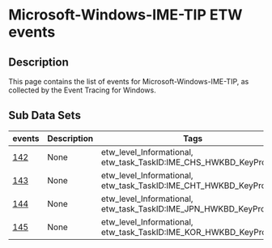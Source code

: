 # Microsoft-Windows-IME-TIP ETW events

## Description
This page contains the list of events for Microsoft-Windows-IME-TIP, as collected by the Event Tracing for Windows.

## Sub Data Sets
|events|Description|Tags|
|---|---|---|
|[142](events/event-142.md)|None|etw_level_Informational, etw_task_TaskID:IME_CHS_HWKBD_KeyProcess|
|[143](events/event-143.md)|None|etw_level_Informational, etw_task_TaskID:IME_CHT_HWKBD_KeyProcess|
|[144](events/event-144.md)|None|etw_level_Informational, etw_task_TaskID:IME_JPN_HWKBD_KeyProcess|
|[145](events/event-145.md)|None|etw_level_Informational, etw_task_TaskID:IME_KOR_HWKBD_KeyProcess|
